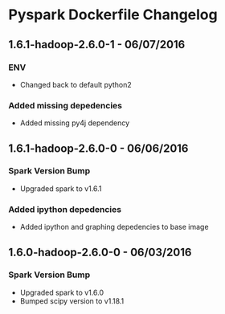 Pyspark Dockerfile Changelog
==============================
1.6.1-hadoop-2.6.0-1 - 06/07/2016
------------------
### ENV
- Changed back to default python2
### Added missing depedencies
- Added missing py4j dependency

1.6.1-hadoop-2.6.0-0 - 06/06/2016
------------------
### Spark Version Bump
- Upgraded spark to v1.6.1
### Added ipython depedencies
- Added ipython and graphing depedencies to base image

1.6.0-hadoop-2.6.0-0 - 06/03/2016
------------------
### Spark Version Bump
- Upgraded spark to v1.6.0
- Bumped scipy version to v1.18.1

